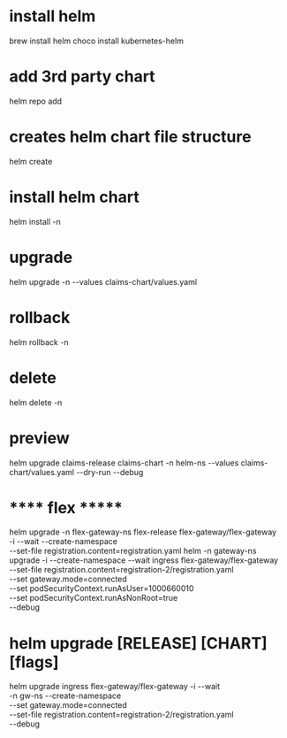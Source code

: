 # install helm
brew install helm
choco install kubernetes-helm

# add 3rd party chart
helm repo add <name> <url> <flags>

# creates helm chart file structure
helm create <chart-name>

# install helm chart
helm install <chart-release-name> <chart-name> -n <namespace>

# upgrade
helm upgrade <chart-release-name> <chart-name> -n <namespace> --values claims-chart/values.yaml 

# rollback
helm rollback <chart-release-name> <chart-name> -n <namespace>

# delete
helm delete <chart-release-name> <chart-name> -n <namespace>

# preview
helm upgrade claims-release claims-chart -n helm-ns --values claims-chart/values.yaml --dry-run --debug

# **** flex *****

helm upgrade -n flex-gateway-ns flex-release flex-gateway/flex-gateway \
  -i --wait --create-namespace \
  --set-file registration.content=registration.yaml
helm -n gateway-ns upgrade -i --create-namespace --wait ingress flex-gateway/flex-gateway \
  --set-file registration.content=registration-2/registration.yaml \
  --set gateway.mode=connected \
  --set podSecurityContext.runAsUser=1000660010 \
  --set podSecurityContext.runAsNonRoot=true \
  --debug
# helm upgrade [RELEASE] [CHART] [flags]
helm upgrade ingress flex-gateway/flex-gateway -i --wait \
-n gw-ns --create-namespace \
--set gateway.mode=connected \
--set-file registration.content=registration-2/registration.yaml \
--debug